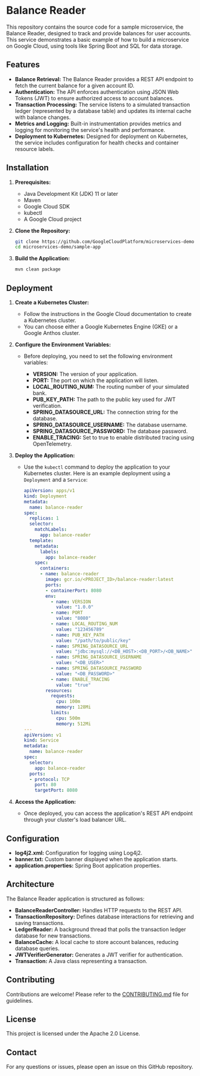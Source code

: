 # Balance Reader

This repository contains the source code for a sample microservice, the Balance Reader, designed to track and provide balances for user accounts. This service demonstrates a basic example of how to build a microservice on Google Cloud, using tools like Spring Boot and SQL for data storage.

## Features

* **Balance Retrieval:**  The Balance Reader provides a REST API endpoint to fetch the current balance for a given account ID.
* **Authentication:** The API enforces authentication using JSON Web Tokens (JWT) to ensure authorized access to account balances.
* **Transaction Processing:** The service listens to a simulated transaction ledger (represented by a database table) and updates its internal cache with balance changes.
* **Metrics and Logging:** Built-in instrumentation provides metrics and logging for monitoring the service's health and performance.
* **Deployment to Kubernetes:** Designed for deployment on Kubernetes, the service includes configuration for health checks and container resource labels.

## Installation

1. **Prerequisites:** 
   * Java Development Kit (JDK) 11 or later
   * Maven
   * Google Cloud SDK
   * kubectl
   * A Google Cloud project

2. **Clone the Repository:**
   ```bash
   git clone https://github.com/GoogleCloudPlatform/microservices-demo.git
   cd microservices-demo/sample-app
   ```

3. **Build the Application:**
   ```bash
   mvn clean package
   ```

## Deployment

1. **Create a Kubernetes Cluster:** 
   * Follow the instructions in the Google Cloud documentation to create a Kubernetes cluster. 
   * You can choose either a Google Kubernetes Engine (GKE) or a Google Anthos cluster.

2. **Configure the Environment Variables:**
   * Before deploying, you need to set the following environment variables:

     * **VERSION:** The version of your application.
     * **PORT:** The port on which the application will listen.
     * **LOCAL_ROUTING_NUM:** The routing number of your simulated bank.
     * **PUB_KEY_PATH:** The path to the public key used for JWT verification.
     * **SPRING_DATASOURCE_URL:** The connection string for the database.
     * **SPRING_DATASOURCE_USERNAME:** The database username.
     * **SPRING_DATASOURCE_PASSWORD:** The database password.
     * **ENABLE_TRACING:** Set to true to enable distributed tracing using OpenTelemetry.

3. **Deploy the Application:**
   * Use the `kubectl` command to deploy the application to your Kubernetes cluster. Here is an example deployment using a `Deployment` and a `Service`:
     ```yaml
     apiVersion: apps/v1
     kind: Deployment
     metadata:
       name: balance-reader
     spec:
       replicas: 1
       selector:
         matchLabels:
           app: balance-reader
       template:
         metadata:
           labels:
             app: balance-reader
         spec:
           containers:
           - name: balance-reader
             image: gcr.io/<PROJECT_ID>/balance-reader:latest
             ports:
             - containerPort: 8080
             env:
               - name: VERSION
                 value: "1.0.0"
               - name: PORT
                 value: "8080"
               - name: LOCAL_ROUTING_NUM
                 value: "123456789" 
               - name: PUB_KEY_PATH
                 value: "/path/to/public/key" 
               - name: SPRING_DATASOURCE_URL
                 value: "jdbc:mysql://<DB_HOST>:<DB_PORT>/<DB_NAME>" 
               - name: SPRING_DATASOURCE_USERNAME
                 value: "<DB_USER>" 
               - name: SPRING_DATASOURCE_PASSWORD
                 value: "<DB_PASSWORD>" 
               - name: ENABLE_TRACING
                 value: "true" 
             resources:
               requests:
                 cpu: 100m
                 memory: 128Mi
               limits:
                 cpu: 500m
                 memory: 512Mi
     ---
     apiVersion: v1
     kind: Service
     metadata:
       name: balance-reader
     spec:
       selector:
         app: balance-reader
       ports:
       - protocol: TCP
         port: 80
         targetPort: 8080
     ```

4. **Access the Application:**
   * Once deployed, you can access the application's REST API endpoint through your cluster's load balancer URL.

## Configuration

* **log4j2.xml:** Configuration for logging using Log4j2.
* **banner.txt:** Custom banner displayed when the application starts.
* **application.properties:** Spring Boot application properties.

## Architecture

The Balance Reader application is structured as follows:

* **BalanceReaderController:**  Handles HTTP requests to the REST API.
* **TransactionRepository:** Defines database interactions for retrieving and saving transactions.
* **LedgerReader:** A background thread that polls the transaction ledger database for new transactions.
* **BalanceCache:** A local cache to store account balances, reducing database queries.
* **JWTVerifierGenerator:** Generates a JWT verifier for authentication.
* **Transaction:** A Java class representing a transaction.

## Contributing

Contributions are welcome! Please refer to the [CONTRIBUTING.md](CONTRIBUTING.md) file for guidelines.

## License

This project is licensed under the Apache 2.0 License.

## Contact

For any questions or issues, please open an issue on this GitHub repository.
